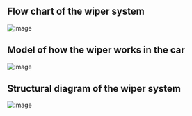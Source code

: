 ## Flow chart of the wiper system

![image](https://user-images.githubusercontent.com/101059765/168410707-c026f0df-8c9d-4b6d-b45f-1aa514edba47.png)

## Model of how the wiper works in the car

![image](https://user-images.githubusercontent.com/101059765/168410725-cbe0e3b1-3af9-4210-9610-81a3cc4aa568.png)

## Structural diagram of the wiper system

![image](https://user-images.githubusercontent.com/101059765/168410784-6fe8bf68-4611-46e1-9ee5-0955afa0d094.png)



